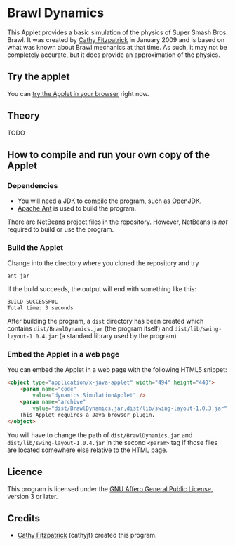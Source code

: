 # Brawl Dynamics

This Applet provides a basic simulation of the physics of Super Smash Bros.
Brawl. It was created by [Cathy Fitzpatrick][cathyjf] in January 2009 and is
based on what was known about Brawl mechanics at that time. As such, it may
not be completely accurate, but it does provide an approximation of the physics.

## Try the applet

You can [try the Applet in your browser][applet] right now.

## Theory

TODO

## How to compile and run your own copy of the Applet

### Dependencies

+ You will need a JDK to compile the program, such as [OpenJDK][].
+ [Apache Ant][] is used to build the program.

There are NetBeans project files in the repository. However, NetBeans is _not_
required to build or use the program.

### Build the Applet

Change into the directory where you cloned the repository and try

```bash
ant jar
```

If the build succeeds, the output will end with something like this:

```
BUILD SUCCESSFUL
Total time: 3 seconds
```

After building the program, a `dist` directory has been created which contains
`dist/BrawlDynamics.jar` (the program itself) and
`dist/lib/swing-layout-1.0.4.jar` (a standard library used by the program).

### Embed the Applet in a web page

You can embed the Applet in a web page with the following HTML5 snippet:

```html
<object type="application/x-java-applet" width="494" height="440">
    <param name="code"
        value="dynamics.SimulationApplet" />
    <param name="archive"
        value="dist/BrawlDynamics.jar,dist/lib/swing-layout-1.0.3.jar" />
    This Applet requires a Java browser plugin.
</object>
```

You will have to change the path of `dist/BrawlDynamics.jar` and
`dist/lib/swing-layout-1.0.4.jar` in the second `<param>` tag if those files
are located somewhere else relative to the HTML page.

## Licence

This program is licensed under the [GNU Affero General Public License][agpl3],
version 3 or later.

## Credits

+ [Cathy Fitzpatrick][cathyjf] (cathyjf) created this program.


[applet]: http://cathyjf.github.com/BrawlDynamics/
[OpenJDK]: http://openjdk.java.net
[Apache Ant]: https://ant.apache.org/
[agpl3]: http://www.fsf.org/licensing/licenses/agpl-3.0.html
[cathyjf]: https://cathyjf.com
